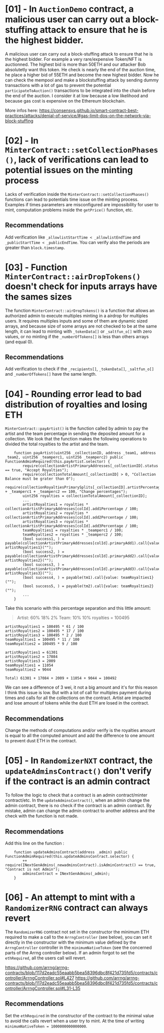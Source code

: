 # [01] - In `AuctionDemo` contract, a malicious user can carry out a block-stuffing attack to ensure that he is the highest bidder.
A malicious user can carry out a block-stuffing attack to ensure that he is the highest bidder. For example a very rare/expensive Token/NFT is auctionned. The highest bid is more than 50ETH and our attacker Bob absolutetly want this token. He check is nearly the end of the auction time, he place a higher bid of 55ETH and become the new highest bidder.
Now he can check the mempool and make a blockstuffing attack by sending dummy transactions with a lot of gas to prevent the potential `participateToAuction()` transactions to be integrated into the chain before the end of the auction.
I consider it at low because a low likelihood and because gas cost is expensive on the Ethereum blockchain.

More infos here: https://consensys.github.io/smart-contract-best-practices/attacks/denial-of-service/#gas-limit-dos-on-the-network-via-block-stuffing

# [02] - In `MinterContract::setCollectionPhases()`, lack of verifications can lead to potential issues on the minting process
Lacks of verification inside the `MinterContract::setCollectionPhases()` functions can lead to potentials time issue on the minting process.
Examples if times parameters are misconfigured are impossibility for user to mint, computation problems inside the `getPrice()` function, etc.

## Recommendations
Add verification like `_allowlistStartTime < _allowlistEndTime` and `_publicStartTime < _publicEndTime`.
You can verify also the periods are greater than `block.timestamp`.

# [03] - Function `MinterContract::airDropTokens()` doesn't check for inputs arrays have the sames sizes
The function `MinterContract::airDropTokens()` is a function that allows an authorized admin to execute multiples minting in a airdrop for multiples users. It requires multiples inputs and some of them are dynamic sized arrays, and because size of some arrays are not checked to be at the same length, it can lead to minting with `_tokenData[]` or `_saltfun_o[]` with zero values, or no minting if the `_numberOfTokens[]` is less than others arrays (and equal 0).

## Recommendations
Add verification to check if the `_recipients[]`, `_tokenData[]`, `_saltfun_o[]` and `_numberOfTokens[]` have the same length.

# [04] - Rounding error lead to bad distribution of royalties and losing ETH

`MinterContract::payArtist()` is the function called by admin to pay the artist and the team percentage in sending the deposited amount for a collection. We look that the function makes the following operations to divided the total royalties to the artist and the team.

```solidity
    function payArtist(uint256 _collectionID, address _team1, address _team2, uint256 _teamperc1, uint256 _teamperc2) public FunctionAdminRequired(this.payArtist.selector) {
        require(collectionArtistPrimaryAddresses[_collectionID].status == true, "Accept Royalties");
        require(collectionTotalAmount[_collectionID] > 0, "Collection Balance must be grater than 0");
        require(collectionRoyaltiesPrimarySplits[_collectionID].artistPercentage + _teamperc1 + _teamperc2 == 100, "Change percentages");
        uint256 royalties = collectionTotalAmount[_collectionID];
        ...
        artistRoyalties1 = royalties * collectionArtistPrimaryAddresses[colId].add1Percentage / 100;
        artistRoyalties2 = royalties * collectionArtistPrimaryAddresses[colId].add2Percentage / 100;
        artistRoyalties3 = royalties * collectionArtistPrimaryAddresses[colId].add3Percentage / 100;
        teamRoyalties1 = royalties * _teamperc1 / 100;
        teamRoyalties2 = royalties * _teamperc2 / 100;
        (bool success1, ) = payable(collectionArtistPrimaryAddresses[colId].primaryAdd1).call{value: artistRoyalties1}("");
        (bool success2, ) = payable(collectionArtistPrimaryAddresses[colId].primaryAdd2).call{value: artistRoyalties2}("");
        (bool success3, ) = payable(collectionArtistPrimaryAddresses[colId].primaryAdd3).call{value: artistRoyalties3}("");
        (bool success4, ) = payable(tm1).call{value: teamRoyalties1}("");
        (bool success5, ) = payable(tm2).call{value: teamRoyalties2}("");
        ...
    }
```

Take this scenario with this percentage separation and this little amount: 

>   Artist: 60% 18% 2%
    Team: 10% 10%
    royalties = 100495

    artistRoyalties1 = 100495 * 61 / 100
    artistRoyalties2 = 100495 * 17 / 100
    artistRoyalties3 = 100495 * 2 / 100
    teamRoyalties1 = 100495 * 11 / 100
    teamRoyalties2 = 100495 * 9 / 100

    artistRoyalties1 = 61301
    artistRoyalties2 = 17084
    artistRoyalties3 = 2009
    teamRoyalties1 = 11054
    teamRoyalties2 = 9044

    Total) 61301 + 17084 + 2009 + 11054 + 9044 = 100492

We can see a difference of 3 wei, it not a big amount and it's for this reason I think this issue is low. 
But with a lot of call for multiples payment during times and calls for all the collections on the contract. Artist are impacted and lose amount of tokens while the dust ETH are losed in the contract.

## Recommendations 
Change the methods of computations and/or verify is the royalties amount is equal to all the computed amount and add the difference to one amount to prevent dust ETH in the contract. 

# [05] - In `RandomizerNXT` contract, the `updateAdminsContract()` don't verify if the contract is an admin contract
To follow the logic to check that a contract is an admin contract/minter contract/etc. In the `updateAdminsContract()`, when an admin change the admin contract, there is no check if the contract is an admin contract. By mistake, admin can change the admin contract to another address and the check with the function is not made.

## Recommendations

Add this line on the function :
```solidity
    function updateAdminsContract(address _admin) public FunctionAdminRequired(this.updateAdminsContract.selector) {
        ++ require(INextGenAdmins(_newadminsContract).isAdminContract() == true, "Contract is not Admin");
        adminsContract = INextGenAdmins(_admin);
    }
```

# [06] - An attempt to mint with a `RandomizerRNG` contract can always revert

The `RandomizerRNG` contract not set in the constructor the minimum ETH required to make a call to the `ArrngController` (see below), you can set it directly in the constructor with the minimum value defined by the `ArrngController` controller in the `minimumNativeToken` (see the concerned parts of the Arrng controller below). If an admin forgot to set the `ethRequired`, all the users call will revert.

https://github.com/arrng/arrng-contracts/blob/117d2eadc55eaabb5bea58396dbc8f421d735fd5/contracts/controller/ArrngController.sol#L427
https://github.com/arrng/arrng-contracts/blob/117d2eadc55eaabb5bea58396dbc8f421d735fd5/contracts/controller/ArrngController.sol#L31-L35

## Recommendations

Set the `ethRequired` in the constructor of the contract to the minimal value to avoid the calls revert when a user try to mint.
At the time of writing `minimumNativeToken = 1000000000000000`.

